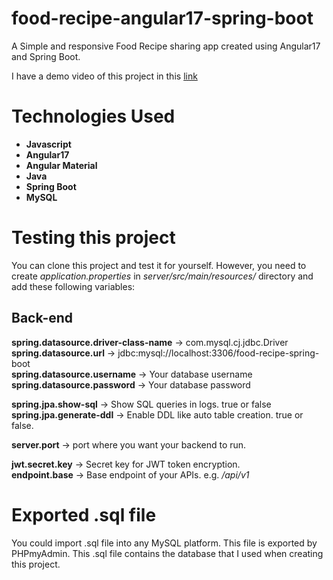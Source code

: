 # food-recipe-angular17-spring-boot
A Simple and responsive Food Recipe sharing app created using Angular17 and Spring Boot.

I have a demo video of this project in this [link](https://youtu.be/4Xwj0do-E3s)

# Technologies Used
* **Javascript**
* **Angular17**
* **Angular Material**
* **Java**
* **Spring Boot**
* **MySQL**

# Testing this project
You can clone this project and test it for yourself. However, you need to create *application.properties* in *server/src/main/resources/* directory and add these following variables:

## Back-end

**spring.datasource.driver-class-name** -> com.mysql.cj.jdbc.Driver  
**spring.datasource.url** -> jdbc:mysql://localhost:3306/food-recipe-spring-boot  
**spring.datasource.username** -> Your database username  
**spring.datasource.password** -> Your database password  

**spring.jpa.show-sql** -> Show SQL queries in logs. true or false  
**spring.jpa.generate-ddl** -> Enable DDL like auto table creation. true or false.  

**server.port** -> port where you want your backend to run.  

**jwt.secret.key** -> Secret key for JWT token encryption.  
**endpoint.base** -> Base endpoint of your APIs. e.g. */api/v1*

# Exported .sql file
You could import .sql file into any MySQL platform. This file is exported by PHPmyAdmin. This .sql file contains the database that I used when creating this project.